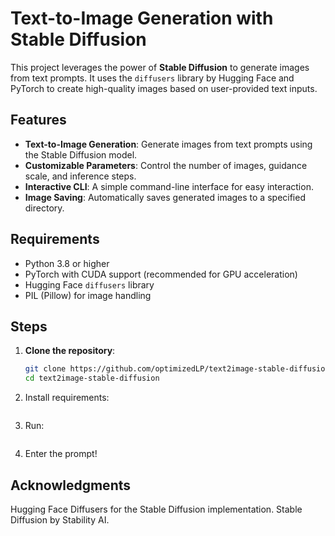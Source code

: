 # Text-to-Image Generation with Stable Diffusion

This project leverages the power of **Stable Diffusion** to generate images from text prompts. It uses the `diffusers` library by Hugging Face and PyTorch to create high-quality images based on user-provided text inputs.

## Features

- **Text-to-Image Generation**: Generate images from text prompts using the Stable Diffusion model.
- **Customizable Parameters**: Control the number of images, guidance scale, and inference steps.
- **Interactive CLI**: A simple command-line interface for easy interaction.
- **Image Saving**: Automatically saves generated images to a specified directory.

## Requirements

- Python 3.8 or higher
- PyTorch with CUDA support (recommended for GPU acceleration)
- Hugging Face `diffusers` library
- PIL (Pillow) for image handling

## Steps

1. **Clone the repository**:
   ```bash
   git clone https://github.com/optimizedLP/text2image-stable-diffusion.git
   cd text2image-stable-diffusion

2. Install requirements:
    ```pip install -r requirements.txt

3. Run:
    ```python text-2-image.py

4. Enter the prompt!


## Acknowledgments
Hugging Face Diffusers for the Stable Diffusion implementation.
Stable Diffusion by Stability AI.